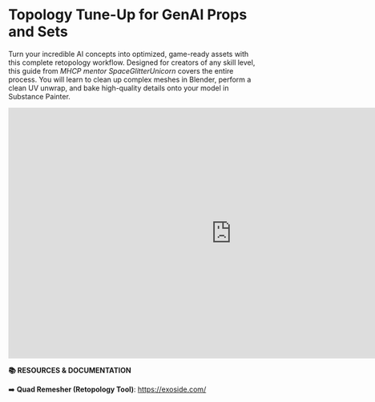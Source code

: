 # Topology Tune-Up for GenAI Props and Sets
Turn your incredible AI concepts into optimized, game-ready assets with this complete retopology workflow. Designed for creators of any skill level, this guide from *MHCP mentor SpaceGlitterUnicorn* covers the entire process. You will learn to clean up complex meshes in Blender, perform a clean UV unwrap, and bake high-quality details onto your model in Substance Painter.
<iframe width="890" height="501" src="https://www.youtube.com/embed/E33g129G6BA" title="Topology Tune-Up for GenAI Props and Sets" frameborder="0" allow="accelerometer; autoplay; clipboard-write; encrypted-media; gyroscope; picture-in-picture; web-share" referrerpolicy="strict-origin-when-cross-origin" allowfullscreen></iframe>

**📚 RESOURCES & DOCUMENTATION**

➡️ **Quad Remesher (Retopology Tool)**: https://exoside.com/